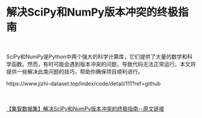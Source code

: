 <h1>解决SciPy和NumPy版本冲突的终极指南</h1><br /><p>SciPy和NumPy是Python中两个强大的科学计算库，它们提供了大量的数学和科学函数。然而，有时可能会遇到版本冲突的问题，导致代码无法正常运行。本文将提供一些解决此类问题的技巧，帮助你确保项目顺利进行。</p><p>https://www.jizhi-dataset.top/index/code/detail/111?ref=github</p><br /><br /><a href="https://www.jizhi-dataset.top/index/code/detail/111?ref=github" target="_blank">【集智数据集】解决SciPy和NumPy版本冲突的终极指南--原文链接</a>